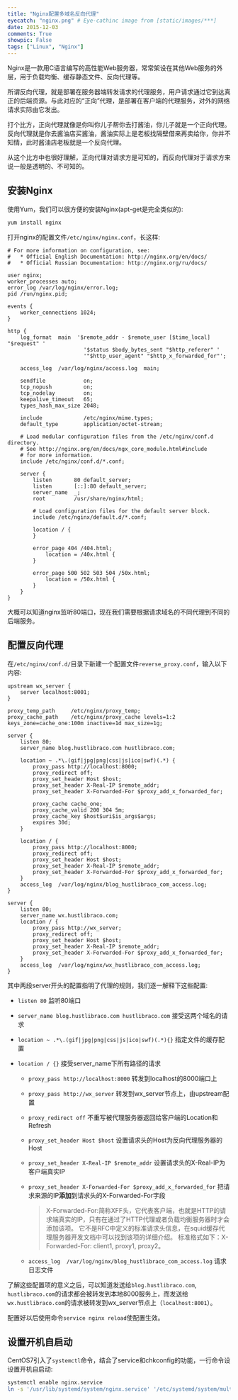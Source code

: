 ```yaml
---
title: "Nginx配置多域名反向代理"
eyecatch: "nginx.png" # Eye-cathinc image from [static/images/***]
date: 2015-12-03
comments: True
showpic: False
tags: ["Linux", "Nginx"]
---
```

Nginx是一款用C语言编写的高性能Web服务器，常常架设在其他Web服务的外层，用于负载均衡、缓存静态文件、反向代理等。

所谓反向代理，就是部署在服务器端转发请求的代理服务，用户请求通过它到达真正的后端资源。与此对应的“正向”代理，是部署在客户端的代理服务，对外的网络请求实际由它发出。

打个比方，正向代理就像是你叫你儿子帮你去打酱油，你儿子就是一个正向代理。反向代理就是你去酱油店买酱油，酱油实际上是老板找隔壁借来再卖给你，你并不知情，此时酱油店老板就是一个反向代理。

从这个比方中也很好理解，正向代理对请求方是可知的，而反向代理对于请求方来说一般是透明的、不可知的。

## 安装Nginx

使用Yum，我们可以很方便的安装Nginx(apt-get是完全类似的):

```bash
yum install nginx
```

打开nginx的配置文件`/etc/nginx/nginx.conf`，长这样:

```nginx
# For more information on configuration, see:
#   * Official English Documentation: http://nginx.org/en/docs/
#   * Official Russian Documentation: http://nginx.org/ru/docs/

user nginx;
worker_processes auto;
error_log /var/log/nginx/error.log;
pid /run/nginx.pid;

events {
	worker_connections 1024;
}

http {
	log_format  main  '$remote_addr - $remote_user [$time_local] "$request" '
						'$status $body_bytes_sent "$http_referer" '
						'"$http_user_agent" "$http_x_forwarded_for"';

	access_log  /var/log/nginx/access.log  main;

	sendfile            on;
	tcp_nopush          on;
	tcp_nodelay         on;
	keepalive_timeout   65;
	types_hash_max_size 2048;

	include             /etc/nginx/mime.types;
	default_type        application/octet-stream;

	# Load modular configuration files from the /etc/nginx/conf.d directory.
	# See http://nginx.org/en/docs/ngx_core_module.html#include
	# for more information.
	include /etc/nginx/conf.d/*.conf;

	server {
		listen       80 default_server;
		listen       [::]:80 default_server;
		server_name  _;
		root         /usr/share/nginx/html;

		# Load configuration files for the default server block.
		include /etc/nginx/default.d/*.conf;

		location / {
		}

		error_page 404 /404.html;
			location = /40x.html {
		}

		error_page 500 502 503 504 /50x.html;
			location = /50x.html {
		}
	}
}
```

大概可以知道nginx监听80端口，现在我们需要根据请求域名的不同代理到不同的后端服务。

## 配置反向代理

在`/etc/nginx/conf.d/`目录下新建一个配置文件`reverse_proxy.conf`，输入以下内容:

```nginx
upstream wx_server {
	server localhost:8001;
}

proxy_temp_path     /etc/nginx/proxy_temp;
proxy_cache_path    /etc/nginx/proxy_cache levels=1:2 keys_zone=cache_one:100m inactive=1d max_size=1g;

server {
	listen 80;
	server_name blog.hustlibraco.com hustlibraco.com;

	location ~ .*\.(gif|jpg|png|css|js|ico|swf)(.*) {
		proxy_pass http://localhost:8000;
		proxy_redirect off;
		proxy_set_header Host $host;
		proxy_set_header X-Real-IP $remote_addr;
		proxy_set_header X-Forwarded-For $proxy_add_x_forwarded_for;

		proxy_cache cache_one;
		proxy_cache_valid 200 304 5m;
		proxy_cache_key $host$uri$is_args$args;
		expires 30d;
	}

	location / {
		proxy_pass http://localhost:8000;
		proxy_redirect off;
		proxy_set_header Host $host;
		proxy_set_header X-Real-IP $remote_addr;
		proxy_set_header X-Forwarded-For $proxy_add_x_forwarded_for;
	}
	access_log  /var/log/nginx/blog_hustlibraco_com_access.log;
}

server {
	listen 80;
	server_name wx.hustlibraco.com;
	location / {
		proxy_pass http://wx_server;
		proxy_redirect off;
		proxy_set_header Host $host;
		proxy_set_header X-Real-IP $remote_addr;
		proxy_set_header X-Forwarded-For $proxy_add_x_forwarded_for;
	}
	access_log  /var/log/nginx/wx_hustlibraco_com_access.log;
}
```

其中两段server开头的配置指明了代理的规则，我们逐一解释下这些配置:

+ `listen 80`	监听80端口

+ `server_name blog.hustlibraco.com hustlibraco.com`	接受这两个域名的请求

+ `location ~ .*\.(gif|jpg|png|css|js|ico|swf)(.*){}`	指定文件的缓存配置

+ `location / {}`	接受server_name下所有路径的请求

	+ `proxy_pass http://localhost:8000`	转发到localhost的8000端口上

	+ `proxy_pass http://wx_server`	转发到wx_server节点上，由upstream配置

	+ `proxy_redirect off`	不重写被代理服务器返回给客户端的Location和Refresh

	+ `proxy_set_header Host $host`	设置请求头的Host为反向代理服务器的Host

	+ `proxy_set_header X-Real-IP $remote_addr`	设置请求头的X-Real-IP为客户端真实IP

	+ `proxy_set_header X-Forwarded-For $proxy_add_x_forwarded_for`	把请求来源的IP**添加**到请求头的X-Forwarded-For字段

		>	X-Forwarded-For:简称XFF头，它代表客户端，也就是HTTP的请求端真实的IP，只有在通过了HTTP代理或者负载均衡服务器时才会添加该项。
		>	它不是RFC中定义的标准请求头信息，在squid缓存代理服务器开发文档中可以找到该项的详细介绍。
		>	标准格式如下：X-Forwarded-For: client1, proxy1, proxy2。

	+ `access_log  /var/log/nginx/blog_hustlibraco_com_access.log`	请求日志文件

了解这些配置项的意义之后，可以知道发送给`blog.hustlibraco.com`, `hustlibraco.com`的请求都会被转发到本地8000服务上，而发送给`wx.hustlibraco.com`的请求被转发到wx_server节点上（`localhost:8001`）。

配置好以后使用命令`service nginx reload`使配置生效。

## 设置开机自启动

CentOS7引入了`systemctl`命令，结合了service和chkconfig的功能，一行命令设设置开机自启动:

```bash
systemctl enable nginx.service
ln -s '/usr/lib/systemd/system/nginx.service' '/etc/systemd/system/multi-user.target.wants/nginx.service'
```
